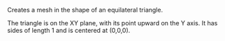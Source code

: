 Creates a mesh in the shape of an equilateral triangle.

The triangle is on the XY plane, with its point upward on the Y axis. It has sides of length 1 and is centered at (0,0,0).
